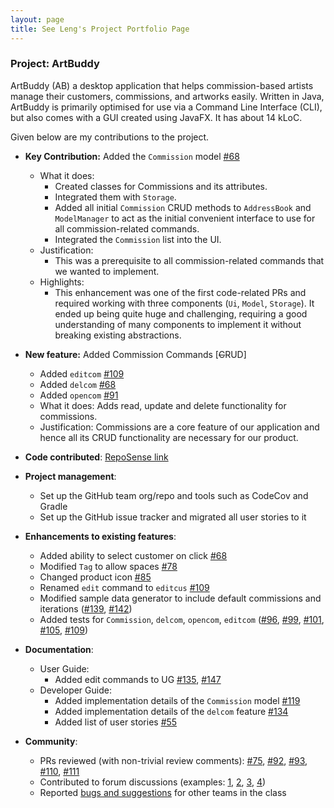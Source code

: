 ```yaml
---
layout: page
title: See Leng's Project Portfolio Page
---
```


### Project: ArtBuddy

ArtBuddy (AB) a desktop application that helps commission-based artists manage their customers, commissions, and artworks easily. Written in Java, ArtBuddy is primarily optimised for use via a Command Line Interface (CLI), but also comes with a GUI created using JavaFX. It has about 14 kLoC.

Given below are my contributions to the project.

* **Key Contribution:** Added the `Commission` model [#68](https://github.com/AY2223S1-CS2103T-W11-3/tp/pull/68)
  * What it does:
    * Created classes for Commissions and its attributes.
    * Integrated them with `Storage`.
    * Added all initial `Commission` CRUD methods to `AddressBook` and `ModelManager` to act as the initial convenient interface to use for all commission-related commands.
    * Integrated the `Commission` list into the UI.
  * Justification:
    * This was a prerequisite to all commission-related commands that we wanted to implement.
  * Highlights:
    * This enhancement was one of the first code-related PRs and required working with three components (`Ui`, `Model`, `Storage`).
      It ended up being quite huge and challenging, requiring a good understanding of many components to implement it without breaking existing abstractions.

* **New feature:** Added Commission Commands [~~C~~RUD]
  * Added `editcom` [#109](https://github.com/AY2223S1-CS2103T-W11-3/tp/pull/109)
  * Added `delcom` [#68](https://github.com/AY2223S1-CS2103T-W11-3/tp/pull/68)
  * Added `opencom` [#91](https://github.com/AY2223S1-CS2103T-W11-3/tp/pull/91)
  * What it does: Adds read, update and delete functionality for commissions.
  * Justification: Commissions are a core feature of our application and hence all its CRUD functionality are necessary for our product.

* **Code contributed**: [RepoSense link](https://nus-cs2103-ay2223s1.github.io/tp-dashboard/?search=seelengxd&breakdown=true)

* **Project management**:
  * Set up the GitHub team org/repo and tools such as CodeCov and Gradle
  * Set up the GitHub issue tracker and migrated all user stories to it

* **Enhancements to existing features**:
  * Added ability to select customer on click [#68](https://github.com/AY2223S1-CS2103T-W11-3/tp/pull/68)
  * Modified `Tag` to allow spaces [#78](https://github.com/AY2223S1-CS2103T-W11-3/tp/pull/78)
  * Changed product icon [#85](https://github.com/AY2223S1-CS2103T-W11-3/tp/pull/85)
  * Renamed `edit` command to `editcus` [#109](https://github.com/AY2223S1-CS2103T-W11-3/tp/pull/109)
  * Modified sample data generator to include default commissions and iterations ([#139](https://github.com/AY2223S1-CS2103T-W11-3/tp/pull/139), [#142](https://github.com/AY2223S1-CS2103T-W11-3/tp/pull/142))
  * Added tests for `Commission`, `delcom`, `opencom`, `editcom` ([#96](https://github.com/AY2223S1-CS2103T-W11-3/tp/pull/96), [#99](https://github.com/AY2223S1-CS2103T-W11-3/tp/pull/99), [#101](https://github.com/AY2223S1-CS2103T-W11-3/tp/pull/101), [#105](https://github.com/AY2223S1-CS2103T-W11-3/tp/pull/105), [#109](https://github.com/AY2223S1-CS2103T-W11-3/tp/pull/109))

* **Documentation**:
    * User Guide:
      * Added edit commands to UG [#135](https://github.com/AY2223S1-CS2103T-W11-3/tp/pull/135), [#147](https://github.com/AY2223S1-CS2103T-W11-3/tp/pull/147)
    * Developer Guide:
      * Added implementation details of the `Commission` model [#119](https://github.com/AY2223S1-CS2103T-W11-3/tp/pull/119)
      * Added implementation details of the `delcom` feature [#134](https://github.com/AY2223S1-CS2103T-W11-3/tp/pull/134)
      * Added list of user stories [#55](https://github.com/AY2223S1-CS2103T-W11-3/tp/pull/55)

* **Community**:
    * PRs reviewed (with non-trivial review comments): [#75](https://github.com/AY2223S1-CS2103T-W11-3/tp/pull/75), [#92](https://github.com/AY2223S1-CS2103T-W11-3/tp/pull/92), [#93](https://github.com/AY2223S1-CS2103T-W11-3/tp/pull/93), [#110](https://github.com/AY2223S1-CS2103T-W11-3/tp/pull/110), [#111](https://github.com/AY2223S1-CS2103T-W11-3/tp/pull/111)
    * Contributed to forum discussions (examples: [1](https://github.com/nus-cs2103-AY2223S1/forum/issues/258#issuecomment-1250442082), [2](https://github.com/nus-cs2103-AY2223S1/forum/issues/239#issuecomment-1249991866), [3](https://github.com/nus-cs2103-AY2223S1/forum/issues/90#issuecomment-1229209705), [4](https://github.com/nus-cs2103-AY2223S1/forum/issues/163#issuecomment-1242213388))
    * Reported [bugs and suggestions](https://github.com/seelengxd/ped/issues) for other teams in the class

